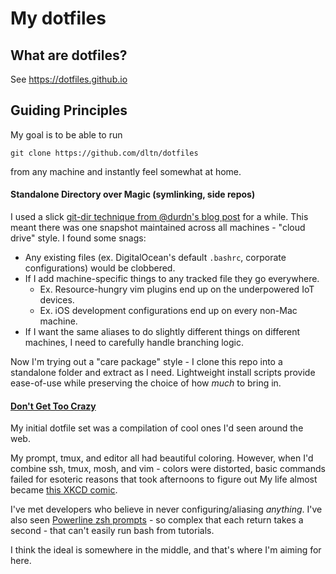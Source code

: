 # My dotfiles

## What are dotfiles?
See https://dotfiles.github.io

## Guiding Principles

My goal is to be able to run

```
git clone https://github.com/dltn/dotfiles
```

from any machine and instantly feel somewhat at home.

#### Standalone Directory over Magic (symlinking, side repos)

I used a slick [git-dir technique from @durdn's blog post](https://developer.atlassian.com/blog/2016/02/best-way-to-store-dotfiles-git-bare-repo/) 
for a while. This meant there was one snapshot maintained across all machines - "cloud drive" style. I found some snags:

* Any existing files (ex. DigitalOcean's default `.bashrc`, corporate configurations) would be clobbered.
* If I add machine-specific things to any tracked file they go everywhere.
  * Ex. Resource-hungry vim plugins end up on the underpowered IoT devices.
  * Ex. iOS development configurations end up on every non-Mac machine.
* If I want the same aliases to do slightly different things on different machines, I need to carefully handle branching logic.

Now I'm trying out a "care package" style - I clone this repo into a standalone folder and extract as I need.
Lightweight install scripts provide ease-of-use while preserving the choice of how *much* to bring in.

#### [Don't Get Too Crazy](https://en.wikipedia.org/wiki/KISS_principle)

My initial dotfile set was a compilation of cool ones I'd seen around the web.

My prompt, tmux, and editor all had beautiful coloring. However, when I'd combine ssh, tmux, mosh, and
vim - colors were distorted, basic commands failed for esoteric reasons that took afternoons to figure out
My life almost became [this XKCD comic](https://xkcd.com/1172/).

I've met developers who believe in never configuring/aliasing *anything*. I've also seen
[Powerline zsh prompts](https://github.com/b-ryan/powerline-shell) - so complex that each
return takes a second - that can't easily run bash from tutorials.

I think the ideal is somewhere in the middle, and that's where I'm aiming for here.


